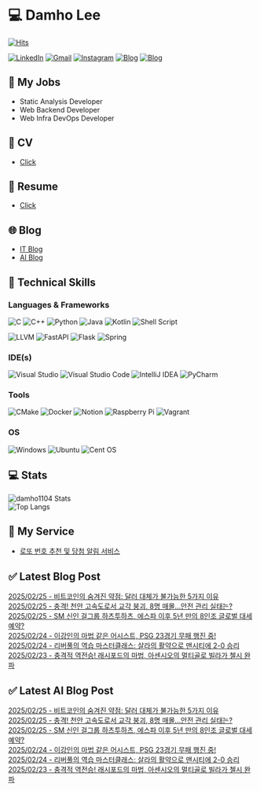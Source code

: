 
# 💻 Damho Lee

[![Hits](https://hits.seeyoufarm.com/api/count/incr/badge.svg?url=https%3A%2F%2Fgithub.com%2Fdamho1104&count_bg=%233D9CC8&title_bg=%23555555&icon=&icon_color=%23E7E7E7&title=hits&edge_flat=false)](https://hits.seeyoufarm.com)  

[![LinkedIn](https://img.shields.io/badge/Linkedin-%230077B5.svg?style=flat&logo=linkedin&logoColor=white)](https://www.linkedin.com/in/damho1104/)
[![Gmail](https://img.shields.io/badge/Gmail-D14836?style=flat&logo=gmail&logoColor=white)](mailto:damho1104@gmail.com)
[![Instagram](https://img.shields.io/badge/Instargram-%23E4405F.svg?style=flat&logo=Instagram&logoColor=white)](https://www.instagram.com/damho1104/)
[![Blog](https://img.shields.io/badge/Blog-%23000000.svg?style=flat&logo=Tistory&logoColor=white)](https://dmomo.co.kr/)
[![Blog](https://img.shields.io/badge/Blog-%23000000.svg?style=flat&logo=WordPress&logoColor=white)](https://blog.ai.dmomo.co.kr/)

## 📃 My Jobs
- Static Analysis Developer
- Web Backend Developer
- Web Infra DevOps Developer

## 📰 CV
- [Click](https://resume.dmomo.net/damho.lee/resume)  

## 📘 Resume
- [Click](https://damho1104.notion.site/8af3191b9815406d95708d9a0cea5a9e)  

## 🌐 Blog
- [IT Blog](https://dmomo.co.kr/)
- [AI Blog](https://blog.ai.dmomo.co.kr/)

## 💪 Technical Skills
### Languages & Frameworks
![C](https://img.shields.io/badge/c-%2300599C.svg?style=flat&logo=c&logoColor=white)
![C++](https://img.shields.io/badge/c++-%2300599C.svg?style=flat&logo=c%2B%2B&logoColor=white)
![Python](https://img.shields.io/badge/Python-3776AB.svg?&style=flat&logo=Python&logoColor=white)
![Java](https://img.shields.io/badge/java-%23ED8B00.svg?style=flat&logo=openjdk&logoColor=white)
![Kotlin](https://img.shields.io/badge/Kotlin-%237F52FF.svg?style=flat&logo=Kotlin&logoColor=white)
![Shell Script](https://img.shields.io/badge/Shell_script-%23121011.svg?style=flat&logo=gnu-bash&logoColor=white)  
  
![LLVM](https://img.shields.io/badge/LLVM/Clang-000B1D.svg?&style=flat&logo=LLVM&logoColor=white)
![FastAPI](https://img.shields.io/badge/FastAPI-005571?style=flat&logo=fastapi)
![Flask](https://img.shields.io/badge/Flask-%23000.svg?style=flat&logo=flask&logoColor=white)
![Spring](https://img.shields.io/badge/Springboot-%236DB33F.svg?style=flat&logo=spring&logoColor=white)
  
  
### IDE(s)
![Visual Studio](https://img.shields.io/badge/Visual%20Studio-5C2D91.svg?style=flat&logo=visual-studio&logoColor=white) 
![Visual Studio Code](https://img.shields.io/badge/Visual%20Studio%20Code-0078d7.svg?style=flat&logo=visual-studio-code&logoColor=white)
![IntelliJ IDEA](https://img.shields.io/badge/IntelliJIDEA-000000.svg?style=flat&logo=intellij-idea&logoColor=white) 
![PyCharm](https://img.shields.io/badge/PyCharm-143?style=flat&logo=pycharm&logoColor=black&color=black&labelColor=green) 


### Tools
![CMake](https://img.shields.io/badge/CMake-%23008FBA.svg?style=flat&logo=cmake&logoColor=white)
![Docker](https://img.shields.io/badge/docker-%230db7ed.svg?style=flat&logo=docker&logoColor=white)
![Notion](https://img.shields.io/badge/Notion-%23000000.svg?style=flat&logo=notion&logoColor=white)
![Raspberry Pi](https://img.shields.io/badge/-RaspberryPi-C51A4A?style=flat&logo=Raspberry-Pi)
![Vagrant](https://img.shields.io/badge/Vagrant-%231563FF.svg?style=flat&logo=vagrant&logoColor=white)


### OS
![Windows](https://img.shields.io/badge/Windows-0078D6?style=flat&logo=windows&logoColor=white)
![Ubuntu](https://img.shields.io/badge/Ubuntu-E95420?style=flat&logo=ubuntu&logoColor=white)
![Cent OS](https://img.shields.io/badge/Cent%20OS-002260?style=flat&logo=centos&logoColor=F0F0F0)


## :computer: Stats
![damho1104 Stats](https://github-readme-stats.vercel.app/api?username=damho1104&hide=issues&show_icons=true&theme=dark)  
![Top Langs](https://github-readme-stats.vercel.app/api/top-langs/?username=damho1104&layout=compact&theme=dark)


## 📣 My Service
- [로또 번호 추천 및 당첨 알림 서비스](https://lotto.dmomo.co.kr/)  


## ✅ Latest Blog Post

[2025/02/25 - 비트코인의 숨겨진 약점: 달러 대체가 불가능한 5가지 이유](https://dmomo.co.kr/141) <br/>
[2025/02/25 - 충격! 천안 고속도로서 교각 붕괴, 8명 매몰&hellip;안전 관리 실태는?](https://dmomo.co.kr/140) <br/>
[2025/02/25 - SM 신인 걸그룹 하츠투하츠, 에스파 이후 5년 만의 8인조 글로벌 대세 예약?](https://dmomo.co.kr/139) <br/>
[2025/02/24 - 이강인의 마법 같은 어시스트, PSG 23경기 무패 행진 중!](https://dmomo.co.kr/138) <br/>
[2025/02/24 - 리버풀의 역습 마스터클래스: 살라의 활약으로 맨시티에 2-0 승리](https://dmomo.co.kr/137) <br/>
[2025/02/23 - 충격적 역전승! 래시포드의 마법, 아센시오의 멀티골로 빌라가 첼시 완파](https://dmomo.co.kr/136) <br/>

## ✅ Latest AI Blog Post
[2025/02/25 - 비트코인의 숨겨진 약점: 달러 대체가 불가능한 5가지 이유](https://blog.ai.dmomo.co.kr/trend/1068) <br/>
[2025/02/25 - 충격! 천안 고속도로서 교각 붕괴, 8명 매몰…안전 관리 실태는?](https://blog.ai.dmomo.co.kr/trend/1065) <br/>
[2025/02/25 - SM 신인 걸그룹 하츠투하츠, 에스파 이후 5년 만의 8인조 글로벌 대세 예약?](https://blog.ai.dmomo.co.kr/trend/1062) <br/>
[2025/02/24 - 이강인의 마법 같은 어시스트, PSG 23경기 무패 행진 중!](https://blog.ai.dmomo.co.kr/trend/1059) <br/>
[2025/02/24 - 리버풀의 역습 마스터클래스: 살라의 활약으로 맨시티에 2-0 승리](https://blog.ai.dmomo.co.kr/trend/1056) <br/>
[2025/02/23 - 충격적 역전승! 래시포드의 마법, 아센시오의 멀티골로 빌라가 첼시 완파](https://blog.ai.dmomo.co.kr/trend/1053) <br/>
